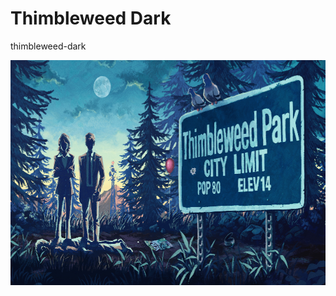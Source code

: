 # Thimbleweed Dark

thimbleweed-dark

<div>
<p align="center"><img src="https://raw.githubusercontent.com/jfexart/thimbleweed-dark/master/thimbleweed-park.png" width="640px" height="360px"/></p>
</div>


